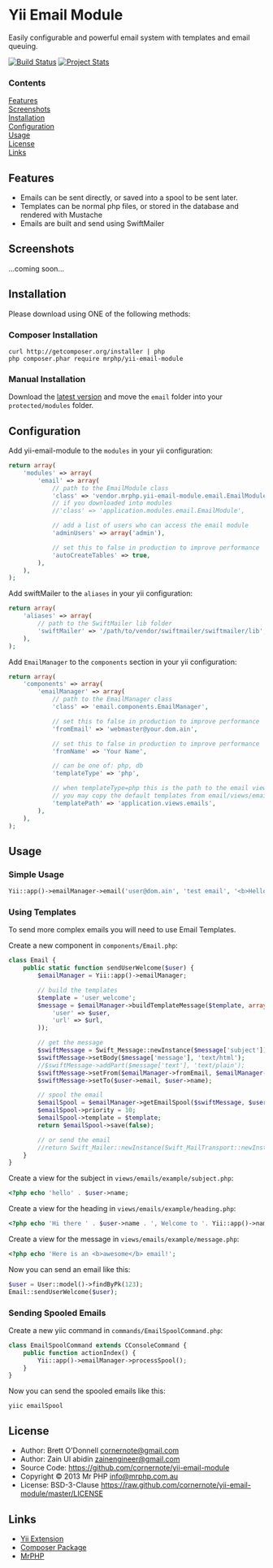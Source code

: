 # Yii Email Module

Easily configurable and powerful email system with templates and email queuing.

[![Build Status](https://travis-ci.org/cornernote/yii-email-module.png?branch=master)](https://travis-ci.org/cornernote/yii-email-module) [![Project Stats](https://www.ohloh.net/p/yii-email-module/widgets/project_thin_badge.gif)](https://www.ohloh.net/p/yii-email-module)


### Contents

[Features](#features)  
[Screenshots](#screenshots)  
[Installation](#installation)  
[Configuration](#configuration)  
[Usage](#usage)  
[License](#license)  
[Links](#links)  


## Features

- Emails can be sent directly, or saved into a spool to be sent later.
- Templates can be normal php files, or stored in the database and rendered with Mustache
- Emails are built and send using SwiftMailer


## Screenshots

...coming soon...


## Installation

Please download using ONE of the following methods:


### Composer Installation

```
curl http://getcomposer.org/installer | php
php composer.phar require mrphp/yii-email-module
```


### Manual Installation

Download the [latest version](https://github.com/cornernote/yii-email-module/archive/master.zip) and move the `email` folder into your `protected/modules` folder.



## Configuration

Add yii-email-module to the `modules` in your yii configuration:

```php
return array(
	'modules' => array(
		'email' => array(
			// path to the EmailModule class
			'class' => 'vendor.mrphp.yii-email-module.email.EmailModule',
			// if you downloaded into modules
			//'class' => 'application.modules.email.EmailModule',

			// add a list of users who can access the email module
			'adminUsers' => array('admin'),

			// set this to false in production to improve performance
			'autoCreateTables' => true,
		),
	),
);
```

Add swiftMailer to the `aliases` in your yii configuration:

```php
return array(
	'aliases' => array(
        // path to the SwiftMailer lib folder
        'swiftMailer' => '/path/to/vendor/swiftmailer/swiftmailer/lib',
	),
);
```

Add `EmailManager` to the `components` section in your yii configuration:

```php
return array(
	'components' => array(
		'emailManager' => array(
			// path to the EmailManager class
			'class' => 'email.components.EmailManager',

			// set this to false in production to improve performance
			'fromEmail' => 'webmaster@your.dom.ain',

			// set this to false in production to improve performance
			'fromName' => 'Your Name',

			// can be one of: php, db
			'templateType' => 'php',

			// when templateType=php this is the path to the email views
			// you may copy the default templates from email/views/emails
			'templatePath' => 'application.views.emails',
		),
	),
);
```


## Usage


### Simple Usage

```php
Yii::app()->emailManager->email('user@dom.ain', 'test email', '<b>Hello</b> <i>World<i>!');
```

### Using Templates

To send more complex emails you will need to use Email Templates.

Create a new component in `components/Email.php`:

```php
class Email {
	public static function sendUserWelcome($user) {
		$emailManager = Yii::app()->emailManager;

		// build the templates
		$template = 'user_welcome';
		$message = $emailManager->buildTemplateMessage($template, array(
			'user' => $user,
			'url' => $url,
		));

		// get the message
		$swiftMessage = Swift_Message::newInstance($message['subject']);
		$swiftMessage->setBody($message['message'], 'text/html');
		//$swiftMessage->addPart($message['text'], 'text/plain');
		$swiftMessage->setFrom($emailManager->fromEmail, $emailManager->fromName);
		$swiftMessage->setTo($user->email, $user->name);

		// spool the email
		$emailSpool = $emailManager->getEmailSpool($swiftMessage, $user);
		$emailSpool->priority = 10;
		$emailSpool->template = $template;
		return $emailSpool->save(false);

		// or send the email
		//return Swift_Mailer::newInstance(Swift_MailTransport::newInstance())->send($swiftMessage);
	}
}
```

Create a view for the subject in `views/emails/example/subject.php`:
```php
<?php echo 'hello' . $user->name;
```

Create a view for the heading in `views/emails/example/heading.php`:
```php
<?php echo 'Hi there ' . $user->name . ', Welcome to '. Yii::app()->name;
```

Create a view for the message in `views/emails/example/message.php`:
```php
<?php echo 'Here is an <b>awesome</b> email!';
```

Now you can send an email like this:

```php
$user = User::model()->findByPk(123);
Email::sendUserWelcome($user);
```

### Sending Spooled Emails

Create a new yiic command in `commands/EmailSpoolCommand.php`:

```php
class EmailSpoolCommand extends CConsoleCommand {
	public function actionIndex() {
		Yii::app()->emailManager->processSpool();
	}
}
```

Now you can send the spooled emails like this:

```
yiic emailSpool
```


## License

- Author: Brett O'Donnell <cornernote@gmail.com>
- Author: Zain Ul abidin <zainengineer@gmail.com>
- Source Code: https://github.com/cornernote/yii-email-module
- Copyright © 2013 Mr PHP <info@mrphp.com.au>
- License: BSD-3-Clause https://raw.github.com/cornernote/yii-email-module/master/LICENSE


## Links

- [Yii Extension](http://www.yiiframework.com/extension/yii-email-module)
- [Composer Package](https://packagist.org/packages/mrphp/yii-email-module)
- [MrPHP](http://mrphp.com.au)

